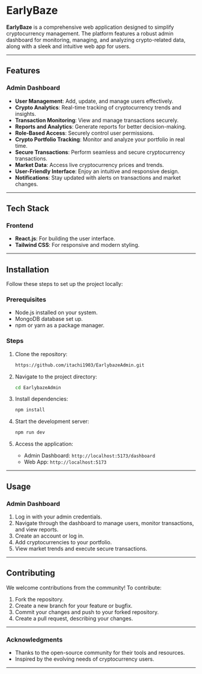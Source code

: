 
# EarlyBaze

**EarlyBaze** is a comprehensive web application designed to simplify cryptocurrency management. The platform features a robust admin dashboard for monitoring, managing, and analyzing crypto-related data, along with a sleek and intuitive web app for users.

---

## Features

### Admin Dashboard
- **User Management**: Add, update, and manage users effectively.
- **Crypto Analytics**: Real-time tracking of cryptocurrency trends and insights.
- **Transaction Monitoring**: View and manage transactions securely.
- **Reports and Analytics**: Generate reports for better decision-making.
- **Role-Based Access**: Securely control user permissions.
- **Crypto Portfolio Tracking**: Monitor and analyze your portfolio in real time.
- **Secure Transactions**: Perform seamless and secure cryptocurrency transactions.
- **Market Data**: Access live cryptocurrency prices and trends.
- **User-Friendly Interface**: Enjoy an intuitive and responsive design.
- **Notifications**: Stay updated with alerts on transactions and market changes.

---

## Tech Stack

### Frontend
- **React.js**: For building the user interface.
- **Tailwind CSS**: For responsive and modern styling.

---

## Installation

Follow these steps to set up the project locally:

### Prerequisites
- Node.js installed on your system.
- MongoDB database set up.
- npm or yarn as a package manager.

### Steps
1. Clone the repository:
   ```bash
   https://github.com/itachi1903/EarlybazeAdmin.git
   ```

2. Navigate to the project directory:
   ```bash
   cd EarlybazeAdmin
   ```

3. Install dependencies:
   ```bash
   npm install
   ```

4. Start the development server:
   ```bash
   npm run dev
   ```

5. Access the application:
   - Admin Dashboard: `http://localhost:5173/dashboard`
   - Web App: `http://localhost:5173`

---

## Usage

### Admin Dashboard
1. Log in with your admin credentials.
2. Navigate through the dashboard to manage users, monitor transactions, and view reports.
3. Create an account or log in.
4. Add cryptocurrencies to your portfolio.
5. View market trends and execute secure transactions.

---

## Contributing

We welcome contributions from the community! To contribute:
1. Fork the repository.
2. Create a new branch for your feature or bugfix.
3. Commit your changes and push to your forked repository.
4. Create a pull request, describing your changes.

---

### Acknowledgments
- Thanks to the open-source community for their tools and resources.
- Inspired by the evolving needs of cryptocurrency users.

---
